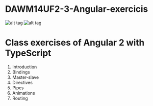 # DAWM14UF2-3-Angular-exercicis

![alt tag](https://angular.io/resources/images/logos/angular2/angular.png=100x)
![alt tag](https://upload.wikimedia.org/wikipedia/commons/a/a6/TypeScript_Logo.png=100x)

<h1>Class exercises of Angular 2 with TypeScript</h1>

<ol>
<li>Introduction</li>
<li>Bindings</li>
<li>Master-slave</li>
<li>Directives</li>
<li>Pipes</li>
<li>Animations</li>
<li>Routing</li>
</ol>


